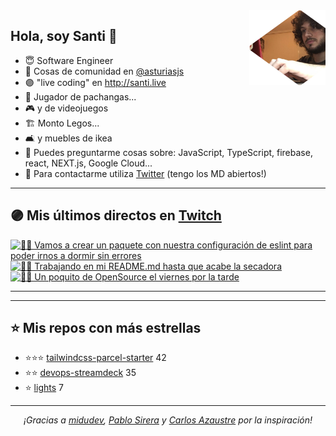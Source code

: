 <img height="120" align="right" src="./.github/avatar.png" />

## Hola, soy Santi 🚀

- 😇 Software Engineer
- 📅 Cosas de comunidad en [@asturiasjs](https://twitter.com/asturiasjs)
- 🟣 "live coding" en http://santi.live 
- 🏀 Jugador de pachangas...
- 🎮 y de videojuegos 
- 🏗 Monto Legos...
- 🛋 y muebles de ikea 
- 🤔 Puedes preguntarme cosas sobre: JavaScript, TypeScript, firebase, react, NEXT.js, Google Cloud...
- 📝 Para contactarme utiliza [Twitter](https://twitter.com/SantiMA10) (tengo los MD abiertos!)

---

## 🟣 Mis últimos directos en [Twitch](http://santi.live)

<a href='https://www.twitch.tv/videos/955445579' target='_blank'>
<img width='30%' src='https://static-cdn.jtvnw.net/cf_vods/d2nvs31859zcd8/9818dd3ab9f5ee320d64_santima10_41477316396_1616183121/thumb/thumb0-320x180.jpg' alt='🧑‍💻 Vamos a crear un paquete con nuestra configuración de eslint para poder irnos a dormir sin errores' />
</a><a href='https://www.twitch.tv/videos/947663678' target='_blank'>
<img width='30%' src='https://static-cdn.jtvnw.net/cf_vods/d2nvs31859zcd8/d96d8fdbe31b552978c1_santima10_41407065484_1615633800/thumb/thumb0-320x180.jpg' alt='🧑‍💻 Trabajando en mi README.md hasta que acabe la secadora' />
</a><a href='https://www.twitch.tv/videos/946678427' target='_blank'>
<img width='30%' src='https://static-cdn.jtvnw.net/cf_vods/d2nvs31859zcd8/b7f856a778e435a5e04e_santima10_41398297612_1615572847/thumb/thumb0-320x180.jpg' alt='🧑‍💻 Un poquito de OpenSource el viernes por la tarde' />
</a>

---

---

## ⭐️ Mis repos con más estrellas

- ⭐️⭐️⭐️ [tailwindcss-parcel-starter](https://github.com/SantiMA10/tailwindcss-parcel-starter) 42
- ⭐️⭐️ [devops-streamdeck](https://github.com/SantiMA10/devops-streamdeck) 35
- ⭐️ [lights](https://github.com/streamdevs/lights) 7

---

<p align="center">
<i>¡Gracias a <a href="https://github.com/midudev" target="_blank"> midudev</a>, <a href="https://github.com/pablosirera" taget="_blank">Pablo Sirera</a> y <a href="https://github.com/carlosazaustre" target="_blank">Carlos Azaustre</a> por la inspiración!</i>
</p>
